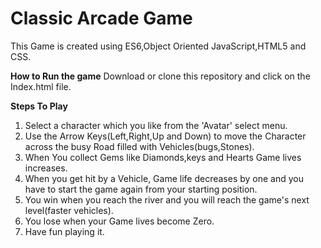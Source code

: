 Classic Arcade Game
===============================

This Game is created using ES6,Object Oriented JavaScript,HTML5 and CSS.

**How to Run the game**
Download or clone this repository and click on the Index.html file.

**Steps To Play**
1. Select a character which you like from the 'Avatar' select menu.
2. Use the Arrow Keys(Left,Right,Up and Down) to move the Character across the busy Road filled with Vehicles(bugs,Stones).
3. When You collect Gems like Diamonds,keys and Hearts Game lives increases.
4. When you get hit by a Vehicle, Game life decreases by one and you have to start the game again from your starting position.
5. You win when you reach the river and you will reach the game's next level(faster vehicles).
6. You lose when your Game lives become Zero.
7. Have fun playing it.
